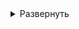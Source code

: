 <!-- # Настройка Ansible для автоматической конфигурации сервиса -->

<details>
<summary>Развернуть</summary>   


1. Запуск Python-скрипта [**update_ansible_inventory.py**](python-scripts/update_ansible_inventory.py)  
Cкрипт содержит в себе вызовы скриптов: [get_terraform_vm_data.py](python-scripts/get_terraform_vm_data.py) и [update_ansible_meta.py](python-scripts/update_ansible_meta.py) для автоматического и динамического формирования inventory.yaml
       
       # update_ansible_inventory.py содержит словарь dynamic_groups
       # Он предназначен для выстраивания структуры групп, подгрупп и входящих в них ВМ.
       # Он уже настроен. Но, при необходимости, можно менять структуру файла inventory.yaml

       # Просмотреть список созданных через Terraform ВМ      
       ~/<имя репозитория>/<папка Terraform> terraform output

       напр.:
       ~/YP-sp13_MediaWiki/Terraform_MediaWiki# terraform output


2. dsadsadsadsa

</details>